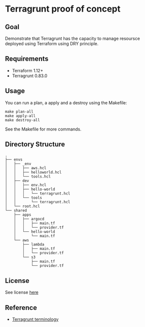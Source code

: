 # Terragrunt proof of concept

## Goal
Demonstrate that Terragrunt has the capacity to manage resoursce deployed using Terraform using DRY principle.

## Requirements
- Terraform 1.12+
- Terragrunt 0.83.0

## Usage
You can run a plan, a apply and a destroy using the Makefile:
```shell
make plan-all
make apply-all
make destroy-all
```

See the Makefile for more commands.

## Directory Structure
```
.
├── envs
│   ├── _env
│   │   ├── aws.hcl
│   │   ├── helloworld.hcl
│   │   └── tools.hcl
│   ├── dev
│   │   ├── env.hcl
│   │   ├── hello-world
│   │   │   └── terragrunt.hcl
│   │   └── tools
│   │       └── terragrunt.hcl
│   └── root.hcl
└── shared
    ├── apps
    │   ├── argocd
    │   │   ├── main.tf
    │   │   └── provider.tf
    │   └── hello-world
    │       └── main.tf
    └── aws
        ├── lambda
        │   ├── main.tf
        │   └── provider.tf
        └── s3
            ├── main.tf
            └── provider.tf
```

## License
See license [here](./LICENSE.md)

## Reference
- [Terragrunt terminology](https://terragrunt.gruntwork.io/docs/getting-started/terminology/)